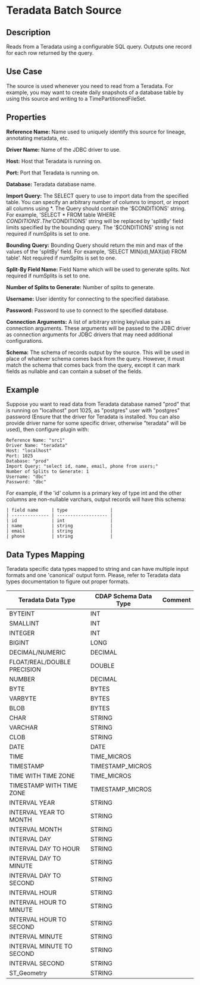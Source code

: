 # Teradata Batch Source


Description
-----------
Reads from a Teradata using a configurable SQL query.
Outputs one record for each row returned by the query.


Use Case
--------
The source is used whenever you need to read from a Teradata. For example, you may want
to create daily snapshots of a database table by using this source and writing to
a TimePartitionedFileSet.


Properties
----------
**Reference Name:** Name used to uniquely identify this source for lineage, annotating metadata, etc.

**Driver Name:** Name of the JDBC driver to use.

**Host:** Host that Teradata is running on.

**Port:** Port that Teradata is running on.

**Database:** Teradata database name.

**Import Query:** The SELECT query to use to import data from the specified table.
You can specify an arbitrary number of columns to import, or import all columns using \*. The Query should
contain the '$CONDITIONS' string. For example, 'SELECT * FROM table WHERE $CONDITIONS'.
The '$CONDITIONS' string will be replaced by 'splitBy' field limits specified by the bounding query.
The '$CONDITIONS' string is not required if numSplits is set to one.

**Bounding Query:** Bounding Query should return the min and max of the values of the 'splitBy' field.
For example, 'SELECT MIN(id),MAX(id) FROM table'. Not required if numSplits is set to one.

**Split-By Field Name:** Field Name which will be used to generate splits. Not required if numSplits is set to one.

**Number of Splits to Generate:** Number of splits to generate.

**Username:** User identity for connecting to the specified database.

**Password:** Password to use to connect to the specified database.

**Connection Arguments:** A list of arbitrary string key/value pairs as connection arguments. These arguments
will be passed to the JDBC driver as connection arguments for JDBC drivers that may need additional configurations.

**Schema:** The schema of records output by the source. This will be used in place of whatever schema comes
back from the query. However, it must match the schema that comes back from the query,
except it can mark fields as nullable and can contain a subset of the fields.


Example
------
Suppose you want to read data from Teradata database named "prod" that is running on "localhost" port 1025,
as "postgres" user with "postgres" password (Ensure that the driver for Teradata is installed. You can also provide 
driver name for some specific driver, otherwise "teradata" will be used),  then configure plugin with: 


```
Reference Name: "src1"
Driver Name: "teradata"
Host: "localhost"
Port: 1025
Database: "prod"
Import Query: "select id, name, email, phone from users;"
Number of Splits to Generate: 1
Username: "dbc"
Password: "dbc"
```  

For example, if the 'id' column is a primary key of type int and the other columns are
non-nullable varchars, output records will have this schema:

    | field name     | type                |
    | -------------- | ------------------- |
    | id             | int                 |
    | name           | string              |
    | email          | string              |
    | phone          | string              |

Data Types Mapping
------
Teradata specific data types mapped to string and can have multiple input formats and one 'canonical' output form.
Please, refer to Teradata data types documentation to figure out proper formats.

| Teradata Data Type                                  | CDAP Schema Data Type | Comment                                      |
|-----------------------------------------------------|-----------------------|----------------------------------------------|
| BYTEINT                                             | INT                   |                                              |
| SMALLINT                                            | INT                   |                                              |
| INTEGER                                             | INT                   |                                              |
| BIGINT                                              | LONG                  |                                              |
| DECIMAL/NUMERIC                                     | DECIMAL               |                                              |
| FLOAT/REAL/DOUBLE PRECISION                         | DOUBLE                |                                              |
| NUMBER                                              | DECIMAL               |                                              |
| BYTE                                                | BYTES                 |                                              |
| VARBYTE                                             | BYTES                 |                                              |
| BLOB                                                | BYTES                 |                                              |
| CHAR                                                | STRING                |                                              |
| VARCHAR                                             | STRING                |                                              |
| CLOB                                                | STRING                |                                              |
| DATE                                                | DATE                  |                                              |
| TIME                                                | TIME_MICROS           |                                              |
| TIMESTAMP                                           | TIMESTAMP_MICROS      |                                              |
| TIME WITH TIME ZONE                                 | TIME_MICROS           |                                              |
| TIMESTAMP WITH TIME ZONE                            | TIMESTAMP_MICROS      |                                              |
| INTERVAL YEAR                                       | STRING                |                                              |
| INTERVAL YEAR TO MONTH                              | STRING                |                                              |
| INTERVAL MONTH                                      | STRING                |                                              |
| INTERVAL DAY                                        | STRING                |                                              |
| INTERVAL DAY TO HOUR                                | STRING                |                                              |
| INTERVAL DAY TO MINUTE                              | STRING                |                                              |
| INTERVAL DAY TO SECOND                              | STRING                |                                              |
| INTERVAL HOUR                                       | STRING                |                                              |
| INTERVAL HOUR TO MINUTE                             | STRING                |                                              |
| INTERVAL HOUR TO SECOND                             | STRING                |                                              |
| INTERVAL MINUTE                                     | STRING                |                                              |
| INTERVAL MINUTE TO SECOND                           | STRING                |                                              |
| INTERVAL SECOND                                     | STRING                |                                              |
| ST_Geometry                                         | STRING                |                                              |